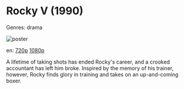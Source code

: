 # Rocky V (1990)

Genres: drama

![poster](http://image.tmdb.org/t/p/w500/5P2RiuLt31mWyb6duww8qlAhs6G.jpg)

en:
  [720p](magnet:?xt=urn:btih:25F445F95F34EA4C42BEF0CEF0C2315DFAC8B526&tr=udp://glotorrents.pw:6969/announce&tr=udp://tracker.opentrackr.org:1337/announce&tr=udp://torrent.gresille.org:80/announce&tr=udp://tracker.openbittorrent.com:80&tr=udp://tracker.coppersurfer.tk:6969&tr=udp://tracker.leechers-paradise.org:6969&tr=udp://p4p.arenabg.ch:1337&tr=udp://tracker.internetwarriors.net:1337)
  [1080p](magnet:?xt=urn:btih:5D82898E801D8010069DC7ED0FB1D82E2C2756EB&tr=udp://glotorrents.pw:6969/announce&tr=udp://tracker.opentrackr.org:1337/announce&tr=udp://torrent.gresille.org:80/announce&tr=udp://tracker.openbittorrent.com:80&tr=udp://tracker.coppersurfer.tk:6969&tr=udp://tracker.leechers-paradise.org:6969&tr=udp://p4p.arenabg.ch:1337&tr=udp://tracker.internetwarriors.net:1337)
  


A lifetime of taking shots has ended Rocky's career, and a crooked accountant has left him broke. Inspired by the memory of his trainer, however, Rocky finds glory in training and takes on an up-and-coming boxer.